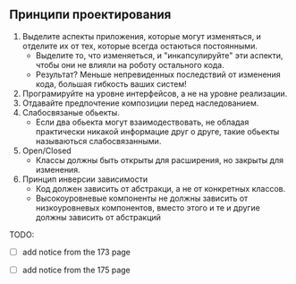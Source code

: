 ## Принципи проектирования

1. Выделите аспекты приложения, которые могут изменяться, и отделите их от тех, которые всегда остаються постоянными.
    - Выделите то, что изменяеться, и "инкапсулируйте" эти аспекти, чтобы они не влияли на роботу остального кода.
    - Результат? Меньше непревиденных последствий от изменения кода, большая гибкость ваших систем!
2. Програмируйте на уровне интерфейсов, а не на уровне реализации.
3. Отдавайте предпочтение композиции перед наследованием.
4. Слабосвязаные обьекты.
    - Если два обьекта могут взаимодествовать, не обладая практически никакой информацие друг о друге, такие обьекты называються слабосвязанными. 
5. Open/Closed
    - Классы должны быть открыты для расширения, но закрыты для изменения.
6. Принцип инверсии зависимости
    - Код должен зависить от абстракци, а не от конкретных классов.
    - Высокоуровневые компоненты не должны зависить от низкоуровневых компонентов, вместо этого и те и другие должны зависить от абстракций
    
TODO:
- [ ] add notice from the 173 page
- [ ] add notice from the 175 page
    